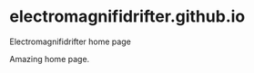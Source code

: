 # electromagnifidrifter.github.io
Electromagnifidrifter home page

Amazing home page.  

  

  




  
    
  
  


    
    





    
  

  
  
  

  
  


     









  









